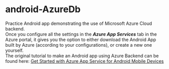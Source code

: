 # android-AzureDb
Practice Android app demonstrating the use of Microsoft Azure Cloud backend.</br>
Once you configure all the settings in the <b><i>Azure App Services</i></b> tab in the Azure portal, it gives you the option to either download the Android App built by Azure (according to your configurations), or create a new one yourself.</br>
The original tutorial to make an Android app using Azure Backend can be found here: 
<a href="https://docs.microsoft.com/en-us/azure/app-service-mobile/app-service-mobile-android-get-started">Get Started with Azure App Service for Android Mobile Devices</a>
